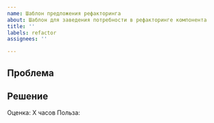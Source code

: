 ```yaml
---
name: Шаблон предложения рефакторинга
about: Шаблон для заведения потребности в рефакторинге компонента
title: ''
labels: refactor
assignees: ''

---
```


## Проблема

<!-- Тут описывается конкретный компонент/файл, в котором наблюдается проблема в связи
с расширением функционала/использованием/фиксом багов -->

## Решение

<!-- Тут описывается то, что примерно будет сделано с файлом/компонентом -->

Оценка: X часов <!-- Тут указывается временная оценка -->
Польза: <!-- Тут описывается польза для бизнеса/команды -->
